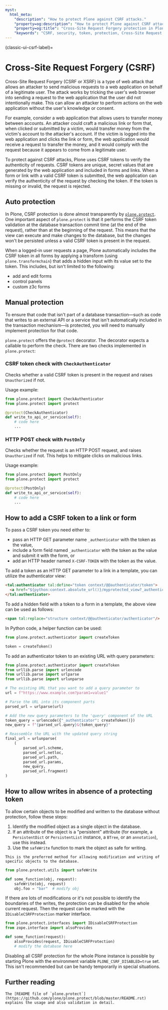 ```yaml
---
myst:
  html_meta:
    "description": "How to protect Plone against CSRF attacks."
    "property=og:description": "How to protect Plone against CSRF attacks."
    "property=og:title": "Cross-Site Request Forgery protection in Plone"
    "keywords": "CSRF, security, token, protection, Cross-Site Request Forgery"
---
```


(classic-ui-csrf-label)=

# Cross-Site Request Forgery (CSRF)

Cross-Site Request Forgery (CSRF or XSRF) is a type of web attack that allows an attacker to send malicious requests to a web application on behalf of a legitimate user.
The attack works by tricking the user's web browser into sending a request to the web application that the user did not intentionally make.
This can allow an attacker to perform actions on the web application without the user's knowledge or consent.

For example, consider a web application that allows users to transfer money between accounts.
An attacker could craft a malicious link or form that, when clicked or submitted by a victim, would transfer money from the victim's account to the attacker's account.
If the victim is logged into the web application and clicks the link or form, the web application would receive a request to transfer the money, and it would comply with the request because it appears to come from a legitimate user.

To protect against CSRF attacks, Plone uses CSRF tokens to verify the authenticity of requests.
CSRF tokens are unique, secret values that are generated by the web application and included in forms and links.
When a form or link with a valid CSRF token is submitted, the web application can verify the authenticity of the request by checking the token.
If the token is missing or invalid, the request is rejected.

## Auto protection

In Plone, CSRF protection is done almost transparently by [`plone.protect`](https://pypi.org/project/plone.protect/).
One important aspect of `plone.protect` is that it performs the CSRF token validation at the database transaction commit time (at the end of the request), rather than at the beginning of the request.
This means that the view can execute and make changes to the database, but the changes won't be persisted unless a valid CSRF token is present in the request.

When a logged-in user requests a page, Plone automatically includes the CSRF token in all forms by applying a transform (using `plone.transformchain`) that adds a hidden input with its value set to the token.
This includes, but isn't limited to the following:

- add and edit forms
- control panels
- custom z3c forms

## Manual protection

To ensure that code that isn't part of a database transaction—such as code that writes to an external API or a service that isn't automatically included in the transaction mechanism—is protected, you will need to manually implement protection for that code.

`plone.protect` offers the `@protect` decorator.
The decorator expects a callable to perform the check.
There are two checks implemented in `plone.protect`:

### CSRF token check with `CheckAuthenticator`

Checks whether a valid CSRF token is present in the request and raises `Unauthorized` if not.

Usage example:

```python
from plone.protect import CheckAuthenticator
from plone.protect import protect

@protect(CheckAuthenticator)
def write_to_api_or_service(self):
    # code here
    ...
```

### HTTP POST check with `PostOnly`

Checks whether the request is an HTTP POST request, and raises `Unauthorized` if not.
This helps to mitigate clicks on malicious links.

Usage example:

```python
from plone.protect import PostOnly
from plone.protect import protect

@protect(PostOnly)
def write_to_api_or_service(self):
    # code here
    ...
```

## How to add a CSRF token to a link or form

To pass a CSRF token you need either to:

- pass an HTTP GET parameter name `_authenticator` with the token as the value,
- include a form field named `_authenticator` with the token as the value and submit it with the form, or
- add an HTTP header named `X-CSRF-TOKEN` with the token as the value.

To add a token as an HTTP GET parameter to a link in a template, you can utilize the authenticator view:

```html
<tal:authenticator tal:define="token context/@@authenticator/token">
  <a href="${python:context.absolute_url()}/myprotected_view?_authenticator=${token}" >Link to some view</a>
</tal:authenticator>
```

To add a hidden field with a token to a form in a template, the above view can be used as follows:

```html
<span tal:replace="structure context/@@authenticator/authenticator"/>
```

In Python code, a helper function can be used:

```python
from plone.protect.authenticator import createToken

token = createToken()
```

To add an authenticator token to an existing URL with query parameters:

```python
from plone.protect.authenticator import createToken
from urllib.parse import urlencode
from urllib.parse import urlparse
from urllib.parse import urlunparse

# The existing URL that you want to add a query parameter to
url = f"https://www.example.com?param1=value1"

# Parse the URL into its component parts
parsed_url = urlparse(url)

# Add the new query parameters to the 'query' component of the URL
token_query = urlencode({"_authenticator": createToken()})
new_query = f"{parsed_url.query}&{token_query}"

# Reassemble the URL with the updated query string
final_url = urlunparse(
    (
        parsed_url.scheme,
        parsed_url.netloc,
        parsed_url.path,
        parsed_url.params,
        new_query,
        parsed_url.fragment)
)
```


## How to allow writes in absence of a protecting token

To allow certain objects to be modified and written to the database without protection, follow these steps:

1. Identify the modified object as a single object in the database.
2. If an attribute of the object is a "persistent" attribute (for example, a `PersistentDict` or `PersistentList` instance, a `BTree`, or an `annotation`), use this instead.
3. Use the `safeWrite` function to mark the object as safe for writing.

```{note}
This is the preferred method for allowing modification and writing of specific objects to the database.
```

```python
from plone.protect.utils import safeWrite

def some_function(obj, request):
    safeWrite(obj, request)
    obj.foo = "bar"  # modify obj
```

If there are lots of modifications or it's not possible to identify the boundaries of the writes, the protection can be disabled for the whole current request.
Then the request can be marked with the `IDisableCSRFProtection` marker interface.

```python
from plone.protect.interfaces import IDisableCSRFProtection
from zope.interface import alsoProvides

def some_function(request):
    alsoProvides(request, IDisableCSRFProtection)
    # modify the database here
```

Disabling all CSRF protection for the whole Plone instance is possible by starting Plone with the environment variable `PLONE_CSRF_DISABLED=true` set.
This isn't recommended but can be handy temporarily in special situations.


## Further reading

```{seealso}
The [README file of `plone.protect`](https://github.com/plone/plone.protect/blob/master/README.rst) explains the usage and also validation in detail.
```
